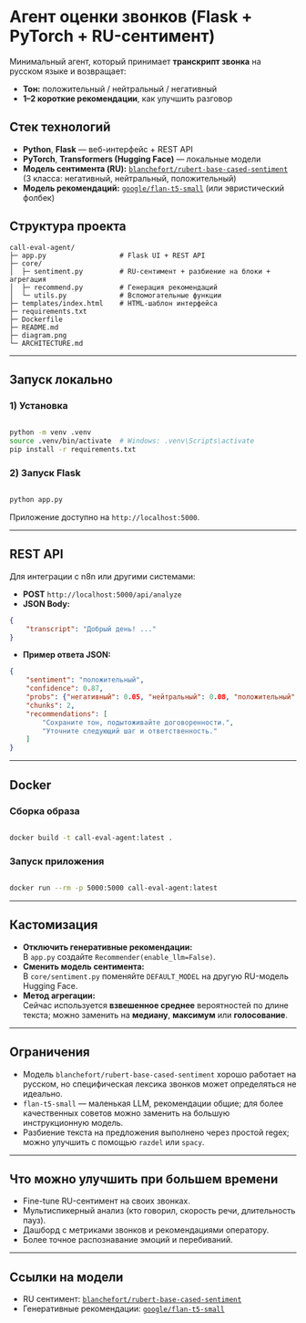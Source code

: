 
# Агент оценки звонков (Flask + PyTorch + RU-сентимент)

Минимальный агент, который принимает **транскрипт звонка** на русском языке и возвращает:
- **Тон:** положительный / нейтральный / негативный
- **1–2 короткие рекомендации**, как улучшить разговор

## Стек технологий
- **Python**, **Flask** — веб-интерфейс + REST API
- **PyTorch**, **Transformers (Hugging Face)** — локальные модели
- **Модель сентимента (RU):** [`blanchefort/rubert-base-cased-sentiment`](https://huggingface.co/blanchefort/rubert-base-cased-sentiment) (3 класса: негативный, нейтральный, положительный)
- **Модель рекомендаций:** [`google/flan-t5-small`](https://huggingface.co/google/flan-t5-small) (или эвристический фолбек)

## Структура проекта

```
call-eval-agent/
├─ app.py                  # Flask UI + REST API
├─ core/
│  ├─ sentiment.py         # RU-сентимент + разбиение на блоки + агрегация
│  ├─ recommend.py         # Генерация рекомендаций
│  └─ utils.py             # Вспомогательные функции
├─ templates/index.html    # HTML-шаблон интерфейса
├─ requirements.txt
├─ Dockerfile
├─ README.md
├─ diagram.png
└─ ARCHITECTURE.md
```

---

## Запуск локально

### 1) Установка

```bash

python -m venv .venv
source .venv/bin/activate  # Windows: .venv\Scripts\activate
pip install -r requirements.txt
```

### 2) Запуск Flask

```bash

python app.py
```

Приложение доступно на `http://localhost:5000`.

---

## REST API

Для интеграции с n8n или другими системами:

- **POST** `http://localhost:5000/api/analyze`
- **JSON Body:**
```json
{
    "transcript": "Добрый день! ..."
}
```

- **Пример ответа JSON:**
```json
{
    "sentiment": "положительный",
    "confidence": 0.87,
    "probs": {"негативный": 0.05, "нейтральный": 0.08, "положительный": 0.87},
    "chunks": 2,
    "recommendations": [
        "Сохраните тон, подытоживайте договоренности.",
        "Уточните следующий шаг и ответственность."
    ]
}
```

---

## Docker

### Сборка образа

```bash

docker build -t call-eval-agent:latest .
```

### Запуск приложения

```bash

docker run --rm -p 5000:5000 call-eval-agent:latest
```

---

## Кастомизация

- **Отключить генеративные рекомендации:**  
  В `app.py` создайте `Recommender(enable_llm=False)`.
- **Сменить модель сентимента:**  
  В `core/sentiment.py` поменяйте `DEFAULT_MODEL` на другую RU-модель Hugging Face.
- **Метод агрегации:**  
  Сейчас используется **взвешенное среднее** вероятностей по длине текста; можно заменить на **медиану**, **максимум** или **голосование**.

---

## Ограничения

- Модель `blanchefort/rubert-base-cased-sentiment` хорошо работает на русском, но специфическая лексика звонков может определяться не идеально.
- `flan-t5-small` — маленькая LLM, рекомендации общие; для более качественных советов можно заменить на большую инструкционную модель.
- Разбиение текста на предложения выполнено через простой regex; можно улучшить с помощью `razdel` или `spacy`.

---

## Что можно улучшить при большем времени

- Fine-tune RU-сентимент на своих звонках.
- Мультиспикерный анализ (кто говорил, скорость речи, длительность пауз).
- Дашборд с метриками звонков и рекомендациями оператору.
- Более точное распознавание эмоций и перебиваний.

---

## Ссылки на модели

- RU сентимент: [`blanchefort/rubert-base-cased-sentiment`](https://huggingface.co/blanchefort/rubert-base-cased-sentiment)
- Генеративные рекомендации: [`google/flan-t5-small`](https://huggingface.co/google/flan-t5-small)
